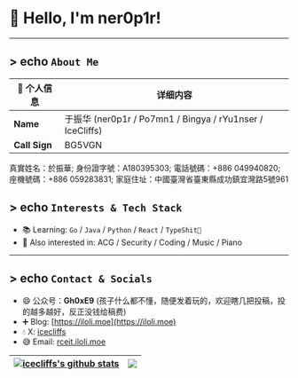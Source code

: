 # 👋 Hello, I'm **ner0p1r**!

---

## > echo `About Me`

| 🪪 个人信息       | 详细内容                                                                 |
|------------------|--------------------------------------------------------------------------|
| **Name**         | 于振华 (ner0p1r / Po7mn1 / Bingya / rYu1nser / IceCliffs)               |
| **Call Sign**    | BG5VGN                                                                   |

真實姓名：於振華; 身份證字號：A180395303; 電話號碼：+886 049940820; 座機號碼：+886 059283831; 家庭住址：中國臺灣省臺東縣成功鎮宜灣路5號961</font>

## > echo `Interests & Tech Stack`

- 📚 Learning: `Go` / `Java` / `Python` / `React` / `TypeShit💩`
- 🎨 Also interested in: ACG / Security / Coding / Music / Piano

---

## > echo `Contact & Socials`

- 😄 公众号：**Gh0xE9** (孩子什么都不懂，随便发着玩的，欢迎瞎几把投稿，投的越多越好，反正没钱给稿费)
- ➕ Blog: [https://iloli.moe](https://iloli.moe)
- 💧 X: [icecliffs](https://x.com/icecliffs)
- 😅 Email: [rceit.iloli.moe](rceit.iloli.moe)

| <a href="https://github.com/anuraghazra/github-readme-stats"><img align="center" src="https://github-readme-stats.vercel.app/api?username=icecliffs&show_icons=true&include_all_commits=true&theme=tokyonight&hide_border=true&hide=contribs" alt="icecliffs's github stats" /></a> | <a href="https://github.com/anuraghazra/github-readme-stats"><img align="center" src="https://github-readme-stats.vercel.app/api/top-langs/?username=icecliffs&layout=compact&theme=onedark&hide_border=true" /></a> |
| ------------- | ------------- |
